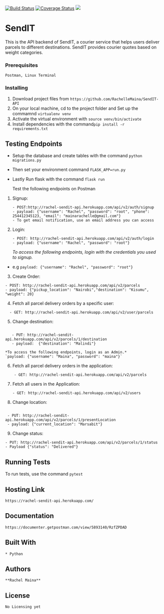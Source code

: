 [![Build Status](https://travis-ci.org/RachelleMaina/SendIT-API.svg?branch=ch-restructure-code-162162677)](https://travis-ci.org/RachelleMaina/SendIT-API) [![Coverage Status](https://coveralls.io/repos/github/RachelleMaina/SendIT-API/badge.svg?branch=api)](https://coveralls.io/github/RachelleMaina/SendIT-API?branch=api) <a href="https://codeclimate.com/github/RachelleMaina/SendIT-API/maintainability"><img src="https://api.codeclimate.com/v1/badges/bb166ed9f2d15ef34fa0/maintainability" /></a>

# SendIT

This is the API backend of SendIT, a courier service that helps users deliver parcels to different destinations. SendIT
provides courier quotes based on weight categories.

### Prerequisites
```
Postman, Linux Terminal
```

### Installing

1. Download project files from `https://github.com/RachelleMaina/SendIT-API`
2. On your local machine, cd to the project folder and Set up the commamnd `virtualenv venv`
3. Activate the virtual environment with `source venv/bin/activate`
4. Install dependencies with  the command`pip install -r requirements.txt`

## Testing Endpoints

- Setup the database and create tables with the command `python migrations.py`
- Then set your environment command `FLASK_APP=run.py`
- Lastly Run flask with the command `flask run`

   Test the following endpoints on Postman
  
1. Signup:  
   ```
   - POST:http://rachel-sendit-api.herokuapp.com/api/v2/auth/signup
   - payload: {"username": "Rachel", "password": "root", "phone": 254412345123, "email": "mainarachelle@gmail.com"}
   - To get email notification, use an email address you can access
   ```
   
2. Login:   
   ```
   - POST: http://rachel-sendit-api.herokuapp.com/api/v2/auth/login 
   - payload: {"username": "Rachel", "password": "root"}
   ```
   
   *To access the following endpoints, login with the credentials you used to signup.*
  - e.g `payload: {"username": "Rachel", "password": "root"}`
   
3. Create Order: 
  ``` 
  - POST: http://rachel-sendit-api.herokuapp.com/api/v2/parcels
  - payload: {"pickup_location": "Nairobi","destination": "Kisumu", "weight": 20}
  ```
  
4. Fetch all parcel delivery orders by a specific user: 
 ```
   - GET: http://rachel-sendit-api.herokuapp.com/api/v2/user/parcels  
```
5. Change destination: 
```

   - PUT: http://rachel-sendit-api.herokuapp.com/api/v2/parcels/1/destination
   - payload:  {"destination": "Malindi"}
   ```
   
    *To access the following endpoints, login as an Admin.*
    `payload: {"username": "Maina", "password": "maina"}`

6. Fetch all parcel delivery orders in the application:
```
    - GET: http://rachel-sendit-api.herokuapp.com/api/v2/parcels
```

7. Fetch all users in the Application: 
    ```
    - GET: http://rachel-sendit-api.herokuapp.com/api/v2/users
    ```
    
8. Change location:
```

 - PUT: http://rachel-sendit-api.herokuapp.com/api/v2/parcels/1/presentLocation
 - payload: {"current_location": "Marsabit"}
 ```
 
9. Change status: 
``` 
- PUT: http://rachel-sendit-api.herokuapp.com/api/v2/parcels/1/status
- Payload {"status": "Delivered"}
```

## Running Tests
To run tests, use the command `pytest`

## Hosting Link
```
https://rachel-sendit-api.herokuapp.com/
```

## Documentation
```
https://documenter.getpostman.com/view/5893140/RzfZPDAD
```

## Built With
```
* Python
```

## Authors
```
**Rachel Maina** 
```


## License
```
No Licensing yet
```






